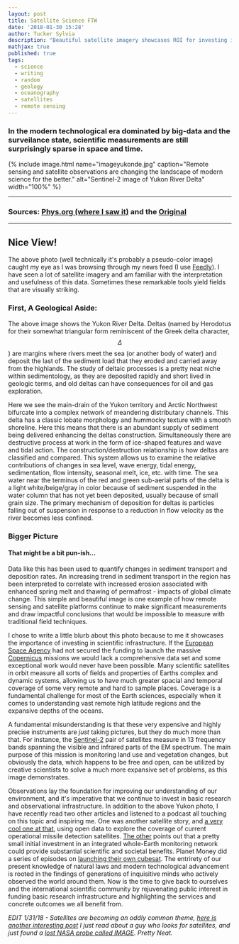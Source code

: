 ```yaml
---
layout: post
title: Satellite Science FTW
date: '2018-01-30 15:28'
author: Tucker Sylvia
description: "Beautiful satellite imagery showcases ROI for investing in scientific infrastructure"
mathjax: true
published: true
tags:
  - science
  - writing
  - random
  - geology
  - oceanography
  - satellites
  - remote sensing
---
```


### In the modern technological era dominated by big-data and the surveilance state, scientific measurements are still surprisingly sparse in space and time.

{% include image.html name="imageyukonde.jpg" caption="Remote sensing and satellite observations are changing the landscape of modern science for the better." alt="Sentinel-2 image of Yukon River Delta" width="100%" %}

---

### Sources: [Phys.org (where I saw it)](https://phys.org/news/2018-01-image-yukon-delta.html) and the [Original](http://www.esa.int/spaceinimages/Images/2018/01/Yukon_Delta)

---

## Nice View!

The above photo (well technically it's probably a pseudo-color image) caught my eye as I was browsing through my news feed (I use [Feedly](https://feedly.com/)). I have seen a lot of satellite imagery and am familiar with the interpretation and usefulness of this data. Sometimes these remarkable tools yield fields that are visually striking.


### First, A Geological Aside:

The above image shows the Yukon River Delta. Deltas (named by Herodotus for their somewhat triangular form reminiscent of the Greek delta character, $$ \Delta $$) are margins where rivers meet the sea (or another body of water) and deposit the last of the sediment load that they eroded and carried away from the highlands. The study of deltaic processes is a pretty neat niche within sedimentology, as they are deposited rapidly and short lived in geologic terms, and old deltas can have consequences for  oil and gas exploration.

Here we see the main-drain of the Yukon territory and Arctic Northwest bifurcate into a complex network of meandering distributary channels. This delta has a classic lobate morphology and hummocky texture with a smooth shoreline. Here this means that there is an abundant supply of sediment being delivered enhancing the deltas construction. Simultaneously there are destructive process at work in the form of ice-shaped features and wave and tidal action. The construction/destruction relationship is how deltas are classified and compared. This system allows us to examine the relative contributions of changes in sea level, wave energy, tidal energy, sedimentation, flow intensity, seasonal melt, ice, etc. with time. The sea water near the terminus of the red and green sub-aerial parts of the delta is a light white/beige/gray in color because of sediment suspended in the water column that has not yet been deposited, usually because of small grain size. The primary mechanism of deposition for deltas is particles falling out of suspension in response to a reduction in flow velocity as the river becomes less confined.

### Bigger Picture
#### That might be a bit pun-ish...

Data like this has been used to quantify changes in sediment transport and deposition rates. An increasing trend in sediment transport in the region has been interpreted to correlate with increased erosion associated with enhanced spring melt and thawing of permafrost - impacts of global climate change. This simple and beautiful image is one example of how remote sensing and satellite platforms continue to make significant measurements and draw impactful conclusions that would be impossible to measure with traditional field techniques.

I chose to write a little blurb about this photo because to me it showcases the importance of investing in scientific infrastructure. If the [European Space Agency](http://www.esa.int/) had not secured the funding to launch the massive [Copernicus](http://www.esa.int/Our_Activities/Observing_the_Earth/Copernicus/Overview4) missions we would lack a comprehensive data set and some exceptional work would never have been possible. Many scientific satellites in orbit measure all sorts of fields and properties of Earths complex and dynamic systems, allowing us to have much greater spacial and temporal coverage of some very remote and hard to sample places. Coverage is a fundamental challenge for most of the Earth sciences, especially when it comes to understanding vast remote high latitude regions and the expansive depths of the oceans.

A fundamental misunderstanding is that these very expensive and highly precise instruments are *just* taking pictures, but they do much more than that. For instance, the [Sentinel-2](https://en.wikipedia.org/wiki/Sentinel-2) pair of satellites measure in 13 frequency bands spanning the visible and infrared parts of the EM spectrum. The main purpose of this mission is monitoring land use and vegetation changes, but obviously the data, which happens to be free and open, can be utilized by creative scientists to solve a much more expansive set of problems, as this image demonstrates.

Observations lay the foundation for improving our understanding of our environment, and it's imperative that we continue to invest in basic research and observational infrastructure. In addition to the above Yukon photo, I have recently read two other articles and listened to a podcast all touching on this topic and inspiring me. One was another satellite story, and [a very cool one at that](https://sattrackcam.blogspot.com/2017/12/where-to-hide-your-nuclear-missile.html), using open data to explore the coverage of current operational missile detection satellites. [The other](https://www.nature.com/articles/d41586-017-08967-y) points out that a pretty small initial investment in an integrated whole-Earth monitoring network could provide substantial scientific and societal benefits. Planet Money did a series of episodes on [launching their own cubesat](https://www.npr.org/sections/money/2017/12/01/567267573/planet-money-goes-to-space). The entrirety of our present knowledge of natural laws and modern technological advancement is rooted in the findings of generations of inquisitive minds who actively observed the world around them. Now is the time to give back to ourselves and the international scientific community by rejuvenating public interest in funding basic research infrastructure and highlighting the services and concrete outcomes we all benefit from.

*EDIT 1/31/18 - Satellites are becoming an oddly common theme, [here is another interesting post](https://skyriddles.wordpress.com/2018/01/21/nasas-long-dead-image-satellite-is-alive/) I just read about a guy who looks for satellites, and just found a [lost NASA probe called IMAGE](https://www.nasa.gov/feature/goddard/2018/nasa-image-confirmed). Pretty Neat.*
